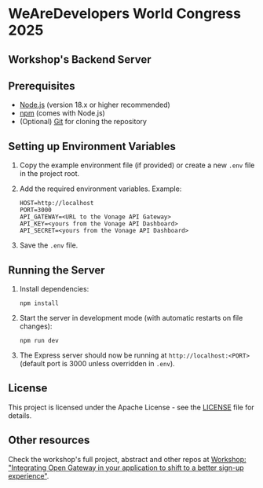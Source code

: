 # WeAreDevelopers World Congress 2025
## Workshop's Backend Server

## Prerequisites

- [Node.js](https://nodejs.org/) (version 18.x or higher recommended)
- [npm](https://www.npmjs.com/) (comes with Node.js)
- (Optional) [Git](https://git-scm.com/) for cloning the repository

## Setting up Environment Variables

1. Copy the example environment file (if provided) or create a new `.env` file in the project root.
2. Add the required environment variables. Example:

    ```
	HOST=http://localhost
    PORT=3000
	API_GATEWAY=<URL to the Vonage API Gateway>
	API_KEY=<yours from the Vonage API Dashboard>
	API_SECRET=<yours from the Vonage API Dashboard>
    ```

3. Save the `.env` file.

## Running the Server

1. Install dependencies:

    ```
    npm install
    ```

2. Start the server in development mode (with automatic restarts on file changes):

    ```
    npm run dev
    ```

3. The Express server should now be running at `http://localhost:<PORT>` (default port is 3000 unless overridden in `.env`).

## License

This project is licensed under the Apache License - see the [LICENSE](LICENSE) file for details.

## Other resources

Check the workshop's full project, abstract and other repos at [Workshop: "Integrating Open Gateway in your application to shift to a better sign-up experience"](https://github.com/Telefonica/ogw-wad2025-workshop).